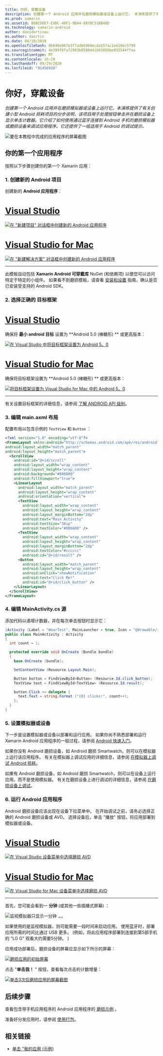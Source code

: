 ```yaml
---
title: 你好，穿戴设备
description: 创建第一个 Android 应用并在磨损模拟器或设备上运行它。 本演练提供了有关创建小型 Android 损耗项目的分步说明，该项目用于处理按钮单击并在磨损设备上显示单击计数器。 它介绍了如何使用通过蓝牙连接到 Android 手机的磨损模拟器或磨损设备来调试应用程序。 它还提供了一组适用于 Android 的调试提示。
ms.prod: xamarin
ms.assetid: 86BCD0E7-E9DC-40F1-9B44-887BC51BB48D
ms.technology: xamarin-android
author: davidortinau
ms.author: daortin
ms.date: 04/10/2018
ms.openlocfilehash: 8b640e867e3f7adb6960ecda557ac1e410ec5799
ms.sourcegitcommit: 4e399f6fa72993b9580d41b93050be935544ffaa
ms.translationtype: MT
ms.contentlocale: zh-CN
ms.lasthandoff: 09/29/2020
ms.locfileid: "91456928"
---
```

# <a name="hello-wear"></a>你好，穿戴设备

_创建第一个 Android 应用并在磨损模拟器或设备上运行它。本演练提供了有关创建小型 Android 损耗项目的分步说明，该项目用于处理按钮单击并在磨损设备上显示单击计数器。它介绍了如何使用通过蓝牙连接到 Android 手机的磨损模拟器或磨损设备来调试应用程序。它还提供了一组适用于 Android 的调试提示。_

![要在本教程中完成的应用程序的屏幕截图](hello-wear-images/example.png)

## <a name="your-first-wear-app"></a>你的第一个应用程序

按照以下步骤创建你的第一个 Xamarin 应用：

### <a name="1-create-a-new-android-project"></a>1. 创建新的 Android 项目

创建新的 **Android 应用程序**：

<!-- markdownlint-disable MD001 -->

# <a name="visual-studio"></a>[Visual Studio](#tab/windows)

[![在 "新建项目" 对话框中创建新的 Android 应用程序](hello-wear-images/vs/new-solution-sml.w157.png)](hello-wear-images/vs/new-solution.w157.png#lightbox)

# <a name="visual-studio-for-mac"></a>[Visual Studio for Mac](#tab/macos)

[![在 "新建解决方案" 对话框中创建新的 Android 应用程序](hello-wear-images/xs/new-solution-sml.png)](hello-wear-images/xs/new-solution.png#lightbox)

-----

此模板自动包括 **Xamarin Android 可穿戴库** NuGet (和依赖项) 以便您可以访问特定于特定的小组件。 如果看不到磨损模板，请查看 [安装和设置](~/android/wear/get-started/installation.md) 指南，确认是否已安装受支持的 Android SDK。 

### <a name="2-choose-the-correct-target-framework"></a>2. 选择正确的 **目标框架**

# <a name="visual-studio"></a>[Visual Studio](#tab/windows)

确保将 **最小 android 目标** 设置为 **Android 5.0 (棒糖形) ** 或更高版本： 

[![在 Visual Studio 中将目标框架设置为 Android 5。0](hello-wear-images/vs/target-framework-sml.png)](hello-wear-images/vs/target-framework.png#lightbox)

# <a name="visual-studio-for-mac"></a>[Visual Studio for Mac](#tab/macos)

确保将目标框架设置为 **Android 5.0 (棒糖形) ** 或更高版本：

[![将目标框架设置为 Visual Studio for Mac 中的 Android 5。0](hello-wear-images/xs/target-framework-sml.png)](hello-wear-images/xs/target-framework.png#lightbox)

-----

有关设置目标框架的详细信息，请参阅 [了解 ANDROID API 级别](~/android/app-fundamentals/android-api-levels.md)。

### <a name="3-edit-the-mainaxml-layout"></a>3. 编辑 **main.axml** 布局

配置布局以包含示例的 `TextView` 和 `Button` ： 

```xml
<?xml version="1.0" encoding="utf-8"?>
<FrameLayout xmlns:android="http://schemas.android.com/apk/res/android"
android:layout_width="match_parent"
android:layout_height="match_parent">
  <ScrollView
    android:id="@+id/scroll"
    android:layout_width="wrap_content"
    android:layout_height="wrap_content"
    android:background="#000000"
    android:fillViewport="true">
    <LinearLayout
      android:layout_width="match_parent"
      android:layout_height="wrap_content"
      android:orientation="vertical">
      <TextView
        android:layout_width="wrap_content"
        android:layout_height="wrap_content"
        android:layout_marginBottom="2dp"
        android:text="Main Activity"
        android:textSize="36sp"
        android:textColor="#006600" />
      <TextView
        android:layout_width="wrap_content"
        android:layout_height="wrap_content"
        android:layout_marginBottom="2dp"
        android:textColor="#cccccc"
        android:id="@+id/result" />
      <Button
        android:layout_width="match_parent"
        android:layout_height="wrap_content"
        android:onClick="showNotification"
        android:text="Click Me!"
        android:id="@+id/click_button" />
    </LinearLayout>
  </ScrollView>
</FrameLayout>
```

### <a name="4-edit-the-mainactivitycs-source"></a>4. 编辑 **MainActivity.cs** 源

添加代码以递增计数器，并在每次单击按钮时显示它： 

```csharp
[Activity (Label = "WearTest", MainLauncher = true, Icon = "@drawable/icon")]
public class MainActivity : Activity
{
  int count = 1;

  protected override void OnCreate (Bundle bundle)
  {
    base.OnCreate (bundle);

    SetContentView (Resource.Layout.Main);

    Button button = FindViewById<Button> (Resource.Id.click_button);
    TextView text = FindViewById<TextView> (Resource.Id.result);

    button.Click += delegate {
      text.Text = string.Format ("{0} clicks!", count++);
    };
  }
}
```

### <a name="5-setup-an-emulator-or-device"></a>5. 设置模拟器或设备

下一步是设置模拟器或设备以部署和运行应用。 如果你尚不熟悉部署和运行 Xamarin Android 应用程序的一般过程，请参阅 [Android 快速入门](~/android/get-started/hello-android/hello-android-quickstart.md)。

如果你没有 Android 磨损设备，如 Android 磨损 Smartwatch，则可以在模拟器上运行该应用程序。 有关在模拟器上调试应用的详细信息，请参阅 [在模拟器上调试 Android 损耗](~/android/wear/deploy-test/debug-on-emulator.md)。

如果有 Android 磨损设备，如 Android 磨损 Smartwatch，则可以在设备上运行应用，而不是使用模拟器。 有关在磨损设备上进行调试的详细信息，请参阅 [在磨损设备上调试](~/android/wear/deploy-test/debug-on-device.md)。

### <a name="6-run-the-android-wear-app"></a>6. 运行 Android 应用程序

Android 磨损设备应该出现在设备下拉菜单中。 在开始调试之前，请务必选择正确的 Android 磨损设备或 AVD。 选择设备后，单击 "播放" 按钮，将应用部署到模拟器或设备。

# <a name="visual-studio"></a>[Visual Studio](#tab/windows)

[![在 Visual Studio 设备菜单中选择磨损 AVD](hello-wear-images/vs/choose-wear-sim.png)](hello-wear-images/vs/choose-wear-sim.png#lightbox)

# <a name="visual-studio-for-mac"></a>[Visual Studio for Mac](#tab/macos)

[![在 Visual Studio for Mac 设备菜单中选择磨损 AVD](hello-wear-images/xs/choose-wear-sim.png)](hello-wear-images/xs/choose-wear-sim.png#lightbox)

-----

首先，您可能会看到一 **分钟** (或其他一些插播式屏幕) ： 

![监视模拟器只显示一分钟 .。。](hello-wear-images/please-wait.png)

如果使用的是监视模拟器，则可能需要一段时间来启动应用。 使用蓝牙时，部署应用所需的时间比通过 USB 更多。  (例如，将此应用程序部署到连接到第5部手机的 "LG G" 观看大约需要5分钟。 ) 

应用成功部署后，磨损设备的屏幕应显示如下所示的屏幕：

[![磨损应用的初始屏幕](hello-wear-images/mainactivity-screen.png)](hello-wear-images/mainactivity-screen.png#lightbox)

点击 "**单击我！** " 按钮，查看每次点击的计数增量：

[![单击3次后磨损应用的屏幕截图](hello-wear-images/mainactivity-counts.png)](hello-wear-images/mainactivity-counts.png#lightbox)

## <a name="next-steps"></a>后续步骤

查看包含带手机应用程序的 Android 应用程序的 [磨损示例](/samples/browse/?products=xamarin&term=Xamarin.Android%2bwear) 。

准备好分发应用时，请参阅 [使用打包](~/android/wear/deploy-test/packaging.md)。

## <a name="related-links"></a>相关链接

- [单击 "我的应用 (示例) ](/samples/xamarin/monodroid-samples/wear-weartest)